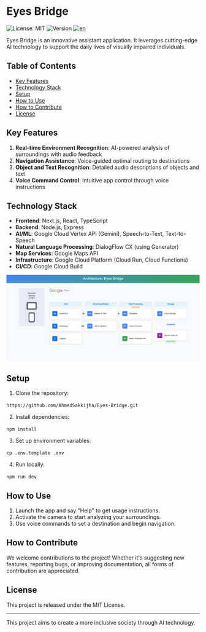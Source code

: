 # Eyes Bridge

![License: MIT](https://img.shields.io/badge/License-MIT-yellow.svg)
![Version](https://img.shields.io/badge/version-1.0.0-blue)
<a href="README.md">
<img src="https://img.shields.io/badge/lang-en-brightgreen.svg" alt="en">
</a>

Eyes Bridge is an innovative assistant application. It leverages cutting-edge AI technology to support the daily lives of visually impaired individuals.


## Table of Contents

- [Key Features](#key-features)
- [Technology Stack](#technology-stack)
- [Setup](#setup)
- [How to Use](#how-to-use)
- [How to Contribute](#how-to-contribute)
- [License](#license)

## Key Features

1. **Real-time Environment Recognition**: AI-powered analysis of surroundings with audio feedback
2. **Navigation Assistance**: Voice-guided optimal routing to destinations
3. **Object and Text Recognition**: Detailed audio descriptions of objects and text
4. **Voice Command Control**: Intuitive app control through voice instructions

## Technology Stack

- **Frontend**: Next.js, React, TypeScript
- **Backend**: Node.js, Express
- **AI/ML**: Google Cloud Vertex API (Gemini), Speech-to-Text, Text-to-Speech
- **Natural Language Processing**: DialogFlow CX (using Generator)
- **Map Services**: Google Maps API
- **Infrastructure**: Google Cloud Platform (Cloud Run, Cloud Functions)
- **CI/CD**: Google Cloud Build

![Architecture](./public/images/architectur.png)

## Setup

1. Clone the repository:

` https://github.com/AhmedSakkijha/Eyes-Bridge.git `

2. Install dependencies:

`npm install`

3. Set up environment variables:

`cp .env.template .env`

4. Run locally:

`npm run dev`

## How to Use

1. Launch the app and say "Help" to get usage instructions.
2. Activate the camera to start analyzing your surroundings.
3. Use voice commands to set a destination and begin navigation.

## How to Contribute

We welcome contributions to the project! Whether it's suggesting new features, reporting bugs, or improving documentation, all forms of contribution are appreciated.

## License

This project is released under the MIT License.

---

This project aims to create a more inclusive society through AI technology.



